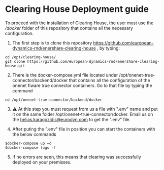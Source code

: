 ﻿# **Clearing House Deployment guide**

To proceed with the installation of Clearing House, the user must use the */docker* folder of this repository that contains all the necessary configuration.

1. The first step is to clone this repository <https://github.com/european-dynamics-rnd/enershare-clearing-house> , by typing:
```
cd /opt/clearing-house/
git clone https://github.com/european-dynamics-rnd/enershare-clearing-house.git
```

2. There is the docker-compose.yml file located under /opt/onenet-true-connector/backend/docker that contains all the configuration of the onenet fiware true connector containers. Go to that file by typing the command
```
cd /opt/onenet-true-connector/backend/docker
```

3. :warning: At this step you must request from us a file with ".env" name and put it on the same folder /opt/onenet-true-connector/docker.
Email us on the helias.karagozidis@eurodyn.com to get the ".env" file.

4. After puting the ".env" file in position you can start the containers with the below commands  

```
$docker-compose up –d
$docker-compose logs -f
```
5. If no errors are seen, this means that clearing was successfully deployed on your premisses.
